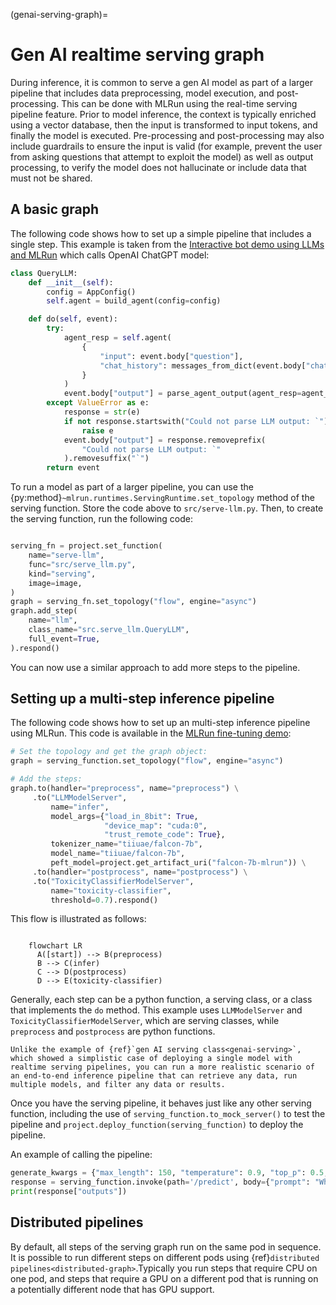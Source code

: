 (genai-serving-graph)=
# Gen AI realtime serving graph

During inference, it is common to serve a gen AI model as part of a larger pipeline that includes data preprocessing, model execution, and post-processing. This can be done with MLRun using the real-time serving pipeline feature. Prior to model inference, the context is typically enriched using a vector database, then the input is transformed to input tokens, and finally the model is executed. Pre-processing and post-processing may also include guardrails to ensure the input is valid (for example, prevent the user from asking questions that attempt to exploit the model) as well as output processing, to verify the model does not hallucinate or include data that must not be shared.

## A basic graph

The following code shows how to set up a simple pipeline that includes a single step. This example is taken from the [Interactive bot demo using LLMs and MLRun](https://github.com/mlrun/demo-llm-bot) which calls OpenAI ChatGPT model:

```python
class QueryLLM:
    def __init__(self):
        config = AppConfig()
        self.agent = build_agent(config=config)

    def do(self, event):
        try:
            agent_resp = self.agent(
                {
                    "input": event.body["question"],
                    "chat_history": messages_from_dict(event.body["chat_history"]),
                }
            )
            event.body["output"] = parse_agent_output(agent_resp=agent_resp)
        except ValueError as e:
            response = str(e)
            if not response.startswith("Could not parse LLM output: `"):
                raise e
            event.body["output"] = response.removeprefix(
                "Could not parse LLM output: `"
            ).removesuffix("`")
        return event
```

To run a model as part of a larger pipeline, you can use the {py:method}`~mlrun.runtimes.ServingRuntime.set_topology` method of the serving function. 
Store the code above to `src/serve-llm.py`. Then, to create the serving function, run the following code:

```python

serving_fn = project.set_function(
    name="serve-llm",
    func="src/serve_llm.py",
    kind="serving",
    image=image,
)
graph = serving_fn.set_topology("flow", engine="async")
graph.add_step(
    name="llm",
    class_name="src.serve_llm.QueryLLM",
    full_event=True,
).respond()
```

You can now use a similar approach to add more steps to the pipeline.

## Setting up a multi-step inference pipeline

The following code shows how to set up an multi-step inference pipeline using MLRun. This code is available in the [MLRun fine-tuning demo](https://github.com/mlrun/demo-llm-tuning):

```python
# Set the topology and get the graph object:
graph = serving_function.set_topology("flow", engine="async")

# Add the steps:
graph.to(handler="preprocess", name="preprocess") \
     .to("LLMModelServer",
         name="infer",
         model_args={"load_in_8bit": True,
                     "device_map": "cuda:0",
                     "trust_remote_code": True},
         tokenizer_name="tiiuae/falcon-7b",
         model_name="tiiuae/falcon-7b",
         peft_model=project.get_artifact_uri("falcon-7b-mlrun")) \
     .to(handler="postprocess", name="postprocess") \
     .to("ToxicityClassifierModelServer",
         name="toxicity-classifier",
         threshold=0.7).respond()

```

This flow is illustrated as follows:

```{mermaid}

    flowchart LR
      A([start]) --> B(preprocess)
      B --> C(infer)
      C --> D(postprocess)
      D --> E(toxicity-classifier)
```

Generally, each step can be a python function, a serving class, or a class that implements the `do` method. This example uses `LLMModelServer` and `ToxicityClassifierModelServer`, which are serving classes, while `preprocess` and `postprocess` are python functions.

```{admonition} Note
Unlike the example of {ref}`gen AI serving class<genai-serving>`, which showed a simplistic case of deploying a single model with realtime serving pipelines, you can run a more realistic scenario of an end-to-end inference pipeline that can retrieve any data, run multiple models, and filter any data or results.
```

Once you have the serving pipeline, it behaves just like any other serving function, including the use of `serving_function.to_mock_server()` to test the pipeline and `project.deploy_function(serving_function)` to deploy the pipeline.

An example of calling the pipeline:

```python
generate_kwargs = {"max_length": 150, "temperature": 0.9, "top_p": 0.5, "top_k": 25, "repetition_penalty": 1.0}
response = serving_function.invoke(path='/predict', body={"prompt": "What is MLRun?", **generate_kwargs})
print(response["outputs"])
```

## Distributed pipelines

By default, all steps of the serving graph run on the same pod in sequence. It is possible to run different steps on different pods using 
{ref}`distributed pipelines<distributed-graph>`.Typically you run steps that require CPU on one pod, and steps that require a GPU on a 
different pod that is running on a potentially different node that has GPU support.

